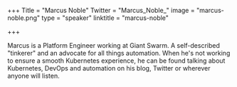 +++
Title = "Marcus Noble"
Twitter = "Marcus_Noble_"
image = "marcus-noble.png"
type = "speaker"
linktitle = "marcus-noble"

+++

Marcus is a Platform Engineer working at Giant Swarm. A self-described "tinkerer" and an advocate for all things automation. When he's not working to ensure a smooth Kubernetes experience, he can be found talking about Kubernetes, DevOps and automation on his blog, Twitter or wherever anyone will listen.